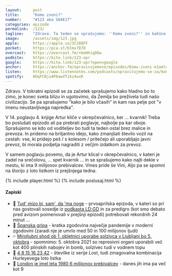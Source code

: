 ```yaml
---
layout: 	post
title:  	"Komu zvoni?"
number: 	"#123 aka S04E17"
categories:	epizode
permalink:	/123/
tagline: 	"Zdravo. Ta teden se sprašujemo: ''Komu zvoni?'' in kakšno zvezo ima to s listkom za srečolov. In kako je ime šefu okrepčevalnice."
image:		/assets/img/123.jpg
apple:		https://apple.co/3C18QFF
pocket:		https://pca.st/blmx7878
overcast:	https://overcast.fm/+beHhiqDOw
podkite:	https://kite.link/123-opr
google:		https://kite.link/123-opr?open=google
anchor:		https://anchor.fm/opravicujemose/episodes/Komu-zvoni-e1omloq
listen:		https://www.listennotes.com/podcasts/opravičujemo-se-za/komu-zvoni-a2_DtCg-jXb/embed/
spotify:	6OqFCBju4P6awVTikz4uxK
---
```


Zdravo. V tokratni epizodi se za začetek sprašujemo kako hladno bo to zimo, je konec sveta blizu in ugotovimo, da Zemlja bo preživela tudi našo civilizacijo. Se pa sprašujemo "kako je bilo včasih" in kam nas pelje pot "v imenu neustavljivega napredka". 

V 14. poglavju 4. knjige Artur kliče v okrepčevalnico, ker ... kvarnik! Treba bo poslušati epizodo ali pa prebrati poglavje, najbolje pa kar oboje. Sprašujemo se kdo od voditeljev bo tudi ta teden ostal brez malice in prevoza. In pridemo na briljantno idejo, kako zmanjšati število vozil na cestah: vse, ki pridejo peš / s kolesom / pritečejo ali uporabljajo javni prevoz, bi morala podjetja nagraditi z večjim izdatkom za prevoz. 

V samem poglavju povemo, da je Artur klical v okrepčevalnico, v kateri je zadel na srečolovu, ... spet kvarnik ... in se sprašujemo kako najti dekle v mestu, ki ima 9 milijonov prebivalcev. Vmes pride še Vini, Aljo pa se spomni na štorijo z loto listkom iz prejšnjega tedna. 

{% include player.html %}
{% include poslusaj.html %}

<!--break-->

#### Zapiski

- 🥰 [Tud' mizo bi, sam', da 'ma noge](https://opravicujemo.se/097/) - prvoaprilska epizoda, v kateri so pri nas gostovali sosedje iz [podkasta LD;GD](https://metinalista.si/category/ldgd/) in za predigro (kot smo debato pred avizom poimenovali v prejšnji epizodi) potrebovali rekordnih 24 minut ... 
- 🤧 [Španska gripa](https://www.youtube.com/watch?v=4H2S97URb_w) - kratka zgodovina največje pandemije v moderni zgodovini (zaradi nje je umrlo med 50 in 100 milijonov ljudi)
- 💦 [Miroljubni shod ob 1. obletnici uporabe solzivca v Ljubljani bo 5. oktobra](https://www.24ur.com/novice/slovenija/policija-na-protestih-pridrzala-25-oseb-uporabila-solzivec-in-penaste-naboje.html) - spomnimo: 5. oktobra 2021 so represivni organi uporabili več kot 400 plinskih nabojev in bomb, solzivec tudi v vodnem topu 
- 🎲 [4 8 15 16 23 42](https://lostpedia.fandom.com/wiki/The_Numbers) - številke iz serije _Lost_, tudi zmagovalna kombinacija Hurleyevega loto listka
- 👥 [London je imel leta 1980 6 milijonov prebivalcev](https://www.trustforlondon.org.uk/data/population-over-time/) - danes jih ima pa več kot 9